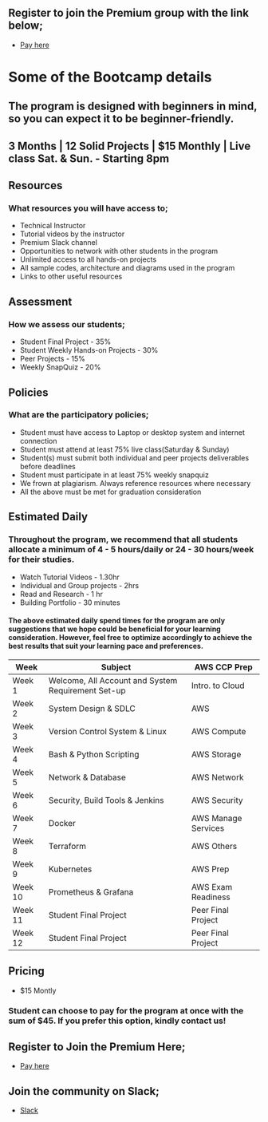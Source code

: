 ## Register to join the Premium group with the link below;
- [Pay here](https://selar.co/5502fc)

# Some of the Bootcamp details
## The program is designed with beginners in mind, so you can expect it to be beginner-friendly.
## 3 Months |   12 Solid Projects   |   $15 Monthly    |   Live class Sat. & Sun. - Starting 8pm

## Resources
### What resources you will have access to;
- Technical Instructor
- Tutorial videos by the instructor
- Premium Slack channel
- Opportunities to network with other students in the program
- Unlimited access to all hands-on projects
- All sample codes, architecture and diagrams used in the program
- Links to other useful resources

## Assessment
### How we assess our students;
- Student Final Project - 35%
- Student Weekly Hands-on Projects - 30%
- Peer Projects - 15%
- Weekly SnapQuiz - 20%

## Policies
### What are the participatory policies;
- Student must have access to Laptop or desktop system and internet connection
- Student must attend at least 75% live class(Saturday & Sunday)
- Student(s) must submit both individual and peer projects deliverables before deadlines
- Student must participate in at least 75% weekly snapquiz
- We frown at plagiarism. Always reference resources where necessary
- All the above must be met for graduation consideration

## Estimated Daily
### Throughout the program, we recommend that all students allocate a minimum of 4 - 5 hours/daily or 24 - 30 hours/week for their studies.
- Watch Tutorial Videos - 1.30hr
- Individual and Group projects - 2hrs
- Read and Research - 1 hr
- Building Portfolio - 30 minutes

#### The above estimated daily spend times for the program are only suggestions that we hope could be beneficial for your learning consideration. However, feel free to optimize accordingly to achieve the best results that suit your learning pace and preferences.

|  Week | Subject | AWS CCP Prep |
| --- | --- | --- |
| Week 1 | Welcome, All Account and System Requirement Set-up | Intro. to Cloud |
| Week 2 | System Design & SDLC | AWS |
| Week 3 | Version Control System & Linux | AWS Compute |
| Week 4 | Bash & Python Scripting | AWS Storage |
| Week 5 | Network & Database | AWS Network |
| Week 6 | Security, Build Tools & Jenkins | AWS Security |
| Week 7 | Docker | AWS Manage Services |
| Week 8 | Terraform | AWS Others |
| Week 9 | Kubernetes | AWS Prep |
| Week 10 | Prometheus & Grafana | AWS Exam Readiness |
| Week 11 | Student Final Project | Peer Final Project |
| Week 12 | Student Final Project | Peer Final Project |


## Pricing
- $15 Montly
### Student can choose to pay for the program at once with the sum of $45. If you prefer this option, kindly contact us!


## Register to Join the Premium Here;
- [Pay here](https://selar.co/5502fc)


## Join the community on Slack;
- [Slack](https://bit.ly/slack-don-labs)